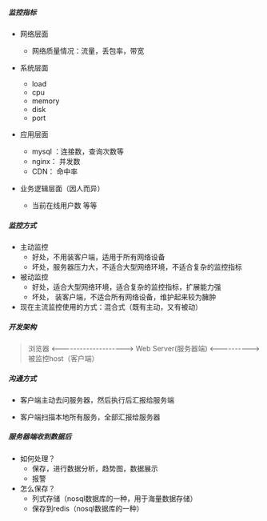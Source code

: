 ##### 监控指标

+ 网络层面

  + 网络质量情况：流量，丢包率，带宽

+ 系统层面

  + load
  + cpu
  + memory
  + disk
  + port

+ 应用层面

  + mysql ：连接数，查询次数等
  + nginx： 并发数
  + CDN：   命中率

+ 业务逻辑层面（因人而异）

  + 当前在线用户数 等等




##### 监控方式

+ 主动监控
  + 好处，不用装客户端，适用于所有网络设备
  + 坏处，服务器压力大，不适合大型网络环境，不适合复杂的监控指标
+ 被动监控
  + 好处，适合大型网络环境，适合复杂的监控指标，扩展能力强
  + 坏处， 装客户端，不适合所有网络设备，维护起来较为臃肿
+ 现在主流监控使用的方式：混合式（既有主动，又有被动）



##### 开发架构

> 浏览器   <-------------------->    Web Server(服务器端)     <---------->  被监控host（客户端）



##### 沟通方式

+ 客户端主动去问服务器，然后执行后汇报给服务端

+ 客户端扫描本地所有服务，全部汇报给服务器



##### 服务器端收到数据后

+ 如何处理？
  + 保存，进行数据分析，趋势图，数据展示
  + 报警
+ 怎么保存？
  + 列式存储（nosql数据库的一种，用于海量数据存储）
  + 保存到redis（nosql数据库的一种）

